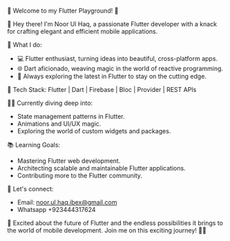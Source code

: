🚀 Welcome to my Flutter Playground! 🚀

👋 Hey there! I'm Noor Ul Haq, a passionate Flutter developer with a knack for crafting elegant and efficient mobile applications.

🔧 What I do:
- 💻 Flutter enthusiast, turning ideas into beautiful, cross-platform apps.
- 🌐 Dart aficionado, weaving magic in the world of reactive programming.
- 🚀 Always exploring the latest in Flutter to stay on the cutting edge.

🔨 Tech Stack:
Flutter | Dart | Firebase | Bloc | Provider | REST APIs

👨‍💻 Currently diving deep into:
- State management patterns in Flutter.
- Animations and UI/UX magic.
- Exploring the world of custom widgets and packages.

📚 Learning Goals:
- Mastering Flutter web development.
- Architecting scalable and maintainable Flutter applications.
- Contributing more to the Flutter community.

🤝 Let's connect:
-  Email: noor.ul.haq.ibex@gmail.com
- Whatsapp +923444317624

🌈 Excited about the future of Flutter and the endless possibilities it brings to the world of mobile development. Join me on this exciting journey! 🚀✨

